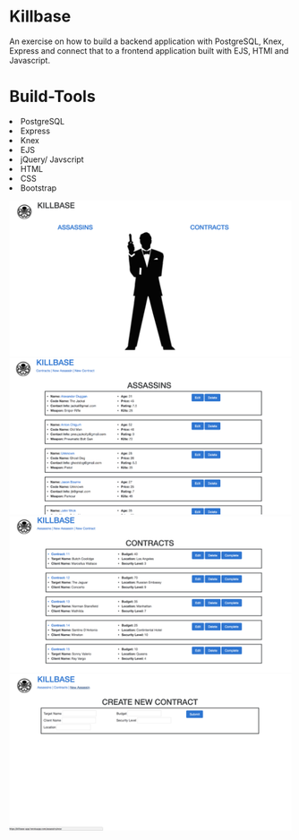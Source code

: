 # Killbase

An exercise on how to build a backend application with PostgreSQL, Knex, Express and connect that to a frontend application built with EJS, HTMl and Javascript.


# Build-Tools

<li>PostgreSQL</li>
<li>Express</li>
<li>Knex</li>
<li>EJS</li>
<li>jQuery/ Javscript</li>
<li>HTML</li>
<li>CSS</li>
<li>Bootstrap</li>




![alt tag](screenshots/home.png)
![alt tag](screenshots/assassins.png)
![alt tag](screenshots/contracts.png)
![alt tag](screenshots/newContract.png)
